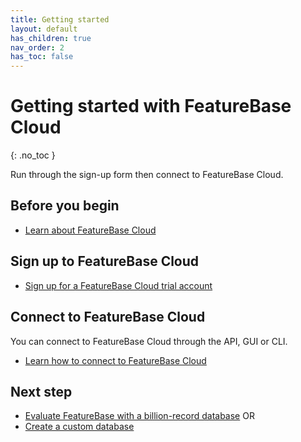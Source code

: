 ```yaml
---
title: Getting started
layout: default
has_children: true
nav_order: 2
has_toc: false
---
```


# Getting started with FeatureBase Cloud
{: .no_toc }

Run through the sign-up form then connect to FeatureBase Cloud.

## Before you begin

* [Learn about FeatureBase Cloud](/index.md)

## Sign up to FeatureBase Cloud

* [Sign up for a FeatureBase Cloud trial account](/docs/cloud/cloud-getstart/cloud-signup)

## Connect to FeatureBase Cloud

You can connect to FeatureBase Cloud through the API, GUI or CLI.

* [Learn how to connect to FeatureBase Cloud](/docs/cloud/cloud-getstart/cloud-db-connect)

## Next step

* [Evaluate FeatureBase with a billion-record database](/docs/cloud/cloud-getstart/cloud-evaluate)
OR
* [Create a custom database](/docs/cloud/cloud-getstart/cloud-setup)
